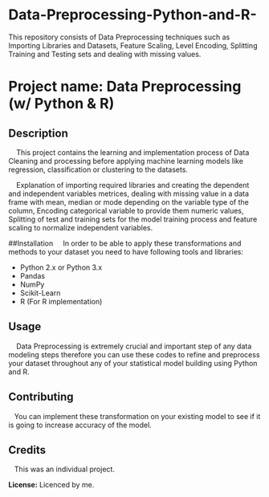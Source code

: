 # Data-Preprocessing-Python-and-R-
This repository consists of Data Preprocessing  techniques such as Importing Libraries and Datasets, Feature Scaling, Level Encoding, Splitting Training and Testing sets and dealing with missing values.


# **Project name:** Data Preprocessing (w/ Python & R)

## Description
&nbsp;&nbsp;&nbsp;&nbsp;This project contains the learning and implementation process of Data Cleaning and processing before applying machine learning models like regression, classification or clustering to the datasets.

&nbsp;&nbsp;&nbsp;&nbsp;Explanation of importing required libraries and creating the dependent and independent variables metrices, dealing with missing value in a data frame with mean, median or mode depending on the variable type of the column, Encoding categorical variable to provide them numeric values, Splitting of test and training sets for the model training process and feature scaling to normalize independent variables.


##Installation 
&nbsp;&nbsp;&nbsp;&nbsp;In order to be able to apply these transformations and methods to your dataset you need to have following tools and libraries:
  * Python 2.x or Python 3.x
  * Pandas
  * NumPy
  * Scikit-Learn
  * R (For R implementation)

## Usage
&nbsp;&nbsp;&nbsp;&nbsp;Data Preprocessing is extremely crucial and important step of any data modeling steps therefore you can use these codes to refine and preprocess your dataset throughout any of your statistical model building using Python and R.

## Contributing
&nbsp;&nbsp;&nbsp;You can implement these transformation on your existing model to see if it is going to increase accuracy of the model.

## Credits 
&nbsp;&nbsp;&nbsp;This was an individual project.

**License:** Licenced by me.


